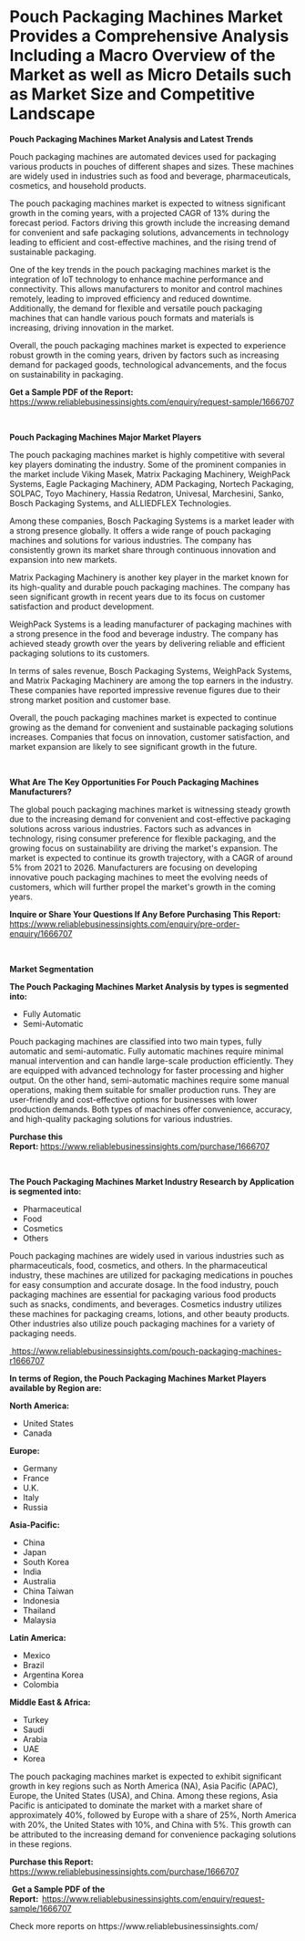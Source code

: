 <p><h1>Pouch Packaging Machines Market Provides a Comprehensive Analysis Including a Macro Overview of the Market as well as Micro Details such as Market Size and Competitive Landscape</h1></p><p><strong>Pouch Packaging Machines Market Analysis and Latest Trends</strong></p>
<p><p>Pouch packaging machines are automated devices used for packaging various products in pouches of different shapes and sizes. These machines are widely used in industries such as food and beverage, pharmaceuticals, cosmetics, and household products.</p><p>The pouch packaging machines market is expected to witness significant growth in the coming years, with a projected CAGR of 13% during the forecast period. Factors driving this growth include the increasing demand for convenient and safe packaging solutions, advancements in technology leading to efficient and cost-effective machines, and the rising trend of sustainable packaging.</p><p>One of the key trends in the pouch packaging machines market is the integration of IoT technology to enhance machine performance and connectivity. This allows manufacturers to monitor and control machines remotely, leading to improved efficiency and reduced downtime. Additionally, the demand for flexible and versatile pouch packaging machines that can handle various pouch formats and materials is increasing, driving innovation in the market.</p><p>Overall, the pouch packaging machines market is expected to experience robust growth in the coming years, driven by factors such as increasing demand for packaged goods, technological advancements, and the focus on sustainability in packaging.</p></p>
<p><strong>Get a Sample PDF of the Report:&nbsp;</strong> <a href="https://www.reliablebusinessinsights.com/enquiry/request-sample/1666707">https://www.reliablebusinessinsights.com/enquiry/request-sample/1666707</a></p>
<p>&nbsp;</p>
<p><strong>Pouch Packaging Machines Major Market Players</strong></p>
<p><p>The pouch packaging machines market is highly competitive with several key players dominating the industry. Some of the prominent companies in the market include Viking Masek, Matrix Packaging Machinery, WeighPack Systems, Eagle Packaging Machinery, ADM Packaging, Nortech Packaging, SOLPAC, Toyo Machinery, Hassia Redatron, Univesal, Marchesini, Sanko, Bosch Packaging Systems, and ALLIEDFLEX Technologies.</p><p>Among these companies, Bosch Packaging Systems is a market leader with a strong presence globally. It offers a wide range of pouch packaging machines and solutions for various industries. The company has consistently grown its market share through continuous innovation and expansion into new markets.</p><p>Matrix Packaging Machinery is another key player in the market known for its high-quality and durable pouch packaging machines. The company has seen significant growth in recent years due to its focus on customer satisfaction and product development.</p><p>WeighPack Systems is a leading manufacturer of packaging machines with a strong presence in the food and beverage industry. The company has achieved steady growth over the years by delivering reliable and efficient packaging solutions to its customers.</p><p>In terms of sales revenue, Bosch Packaging Systems, WeighPack Systems, and Matrix Packaging Machinery are among the top earners in the industry. These companies have reported impressive revenue figures due to their strong market position and customer base.</p><p>Overall, the pouch packaging machines market is expected to continue growing as the demand for convenient and sustainable packaging solutions increases. Companies that focus on innovation, customer satisfaction, and market expansion are likely to see significant growth in the future.</p></p>
<p>&nbsp;</p>
<p><strong>What Are The Key Opportunities For Pouch Packaging Machines Manufacturers?</strong></p>
<p><p>The global pouch packaging machines market is witnessing steady growth due to the increasing demand for convenient and cost-effective packaging solutions across various industries. Factors such as advances in technology, rising consumer preference for flexible packaging, and the growing focus on sustainability are driving the market's expansion. The market is expected to continue its growth trajectory, with a CAGR of around 5% from 2021 to 2026. Manufacturers are focusing on developing innovative pouch packaging machines to meet the evolving needs of customers, which will further propel the market's growth in the coming years.</p></p>
<p><strong>Inquire or Share Your Questions If Any Before Purchasing This Report:</strong> <a href="https://www.reliablebusinessinsights.com/enquiry/pre-order-enquiry/1666707">https://www.reliablebusinessinsights.com/enquiry/pre-order-enquiry/1666707</a></p>
<p>&nbsp;</p>
<p><strong>Market Segmentation</strong></p>
<p><strong>The Pouch Packaging Machines Market Analysis by types is segmented into:</strong></p>
<p><ul><li>Fully Automatic</li><li>Semi-Automatic</li></ul></p>
<p><p>Pouch packaging machines are classified into two main types, fully automatic and semi-automatic. Fully automatic machines require minimal manual intervention and can handle large-scale production efficiently. They are equipped with advanced technology for faster processing and higher output. On the other hand, semi-automatic machines require some manual operations, making them suitable for smaller production runs. They are user-friendly and cost-effective options for businesses with lower production demands. Both types of machines offer convenience, accuracy, and high-quality packaging solutions for various industries.</p></p>
<p><strong>Purchase this Report:&nbsp;</strong><a href="https://www.reliablebusinessinsights.com/purchase/1666707">https://www.reliablebusinessinsights.com/purchase/1666707</a></p>
<p>&nbsp;</p>
<p><strong>The Pouch Packaging Machines Market Industry Research by Application is segmented into:</strong></p>
<p><ul><li>Pharmaceutical</li><li>Food</li><li>Cosmetics</li><li>Others</li></ul></p>
<p><p>Pouch packaging machines are widely used in various industries such as pharmaceuticals, food, cosmetics, and others. In the pharmaceutical industry, these machines are utilized for packaging medications in pouches for easy consumption and accurate dosage. In the food industry, pouch packaging machines are essential for packaging various food products such as snacks, condiments, and beverages. Cosmetics industry utilizes these machines for packaging creams, lotions, and other beauty products. Other industries also utilize pouch packaging machines for a variety of packaging needs.</p></p>
<p><a href="https://www.reliablebusinessinsights.com/pouch-packaging-machines-r1666707">&nbsp;https://www.reliablebusinessinsights.com/pouch-packaging-machines-r1666707</a></p>
<p><strong>In terms of Region, the Pouch Packaging Machines Market Players available by Region are:</strong></p>
<p>
    <p> <strong> North America: </strong>
        <ul>
            <li>United States</li>
            <li>Canada</li>
        </ul>
        </p> 
    <p> <strong> Europe: </strong>
        <ul>
            <li>Germany</li>
            <li>France</li>
            <li>U.K.</li>
            <li>Italy</li>
            <li>Russia</li>
        </ul>
        </p> 
    <p> <strong> Asia-Pacific: </strong>
        <ul>
            <li>China</li>
            <li>Japan</li>
            <li>South Korea</li>
            <li>India</li>
            <li>Australia</li>
            <li>China Taiwan</li>
            <li>Indonesia</li>
            <li>Thailand</li>
            <li>Malaysia</li>
        </ul>
        </p> 
    <p> <strong> Latin America: </strong>
        <ul>
            <li>Mexico</li>
            <li>Brazil</li>
            <li>Argentina Korea</li>
            <li>Colombia</li>
        </ul>
        </p> 
    <p> <strong> Middle East & Africa: </strong>
        <ul>
            <li>Turkey</li>
            <li>Saudi</li>
            <li>Arabia</li>
            <li>UAE</li>
            <li>Korea</li>
        </ul>
    </p>
    </p>
<p><p>The pouch packaging machines market is expected to exhibit significant growth in key regions such as North America (NA), Asia Pacific (APAC), Europe, the United States (USA), and China. Among these regions, Asia Pacific is anticipated to dominate the market with a market share of approximately 40%, followed by Europe with a share of 25%, North America with 20%, the United States with 10%, and China with 5%. This growth can be attributed to the increasing demand for convenience packaging solutions in these regions.</p></p>
<p><strong>Purchase this Report: </strong><a href="https://www.reliablebusinessinsights.com/purchase/1666707">https://www.reliablebusinessinsights.com/purchase/1666707</a></p>
<p>&nbsp;<strong>Get a Sample PDF of the Report:&nbsp;&nbsp;</strong><a href="https://www.reliablebusinessinsights.com/enquiry/request-sample/1666707">https://www.reliablebusinessinsights.com/enquiry/request-sample/1666707</a></p>
<p><strong></strong></p>
<p>Check more reports on https://www.reliablebusinessinsights.com/</p>